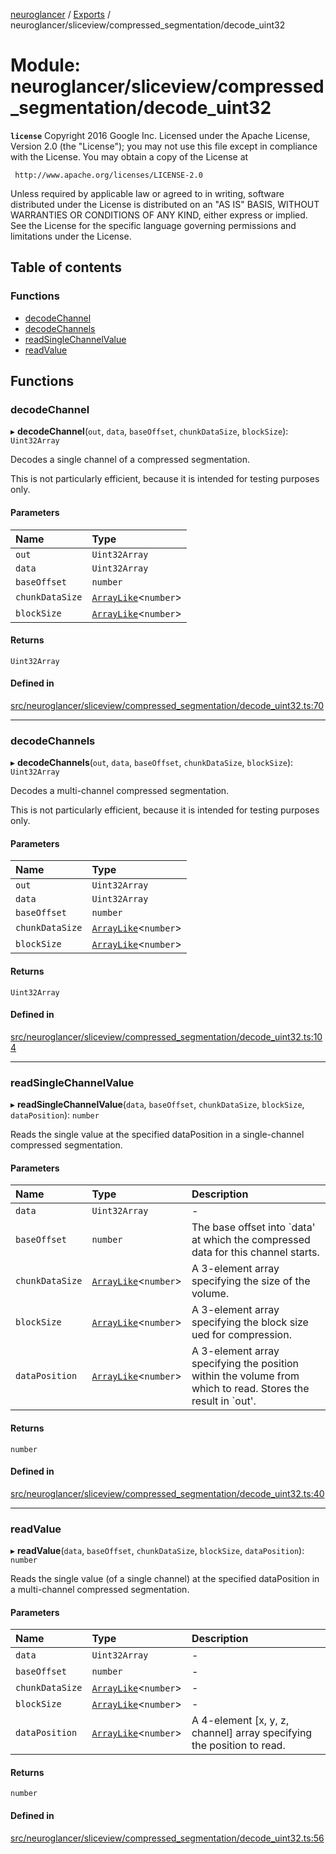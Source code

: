 [neuroglancer](../README.md) / [Exports](../modules.md) / neuroglancer/sliceview/compressed\_segmentation/decode\_uint32

# Module: neuroglancer/sliceview/compressed\_segmentation/decode\_uint32

**`license`**
Copyright 2016 Google Inc.
Licensed under the Apache License, Version 2.0 (the "License");
you may not use this file except in compliance with the License.
You may obtain a copy of the License at

     http://www.apache.org/licenses/LICENSE-2.0

Unless required by applicable law or agreed to in writing, software
distributed under the License is distributed on an "AS IS" BASIS,
WITHOUT WARRANTIES OR CONDITIONS OF ANY KIND, either express or implied.
See the License for the specific language governing permissions and
limitations under the License.

## Table of contents

### Functions

- [decodeChannel](neuroglancer_sliceview_compressed_segmentation_decode_uint32.md#decodechannel)
- [decodeChannels](neuroglancer_sliceview_compressed_segmentation_decode_uint32.md#decodechannels)
- [readSingleChannelValue](neuroglancer_sliceview_compressed_segmentation_decode_uint32.md#readsinglechannelvalue)
- [readValue](neuroglancer_sliceview_compressed_segmentation_decode_uint32.md#readvalue)

## Functions

### decodeChannel

▸ **decodeChannel**(`out`, `data`, `baseOffset`, `chunkDataSize`, `blockSize`): `Uint32Array`

Decodes a single channel of a compressed segmentation.

This is not particularly efficient, because it is intended for testing purposes only.

#### Parameters

| Name | Type |
| :------ | :------ |
| `out` | `Uint32Array` |
| `data` | `Uint32Array` |
| `baseOffset` | `number` |
| `chunkDataSize` | [`ArrayLike`](../interfaces/neuroglancer_async_computation_encode_compressed_segmentation_request._internal_.ArrayLike.md)<`number`\> |
| `blockSize` | [`ArrayLike`](../interfaces/neuroglancer_async_computation_encode_compressed_segmentation_request._internal_.ArrayLike.md)<`number`\> |

#### Returns

`Uint32Array`

#### Defined in

[src/neuroglancer/sliceview/compressed_segmentation/decode_uint32.ts:70](https://github.com/ActiveBrainAtlas2/neuroglancer/blob/034b457d/src/neuroglancer/sliceview/compressed_segmentation/decode_uint32.ts#L70)

___

### decodeChannels

▸ **decodeChannels**(`out`, `data`, `baseOffset`, `chunkDataSize`, `blockSize`): `Uint32Array`

Decodes a multi-channel compressed segmentation.

This is not particularly efficient, because it is intended for testing purposes only.

#### Parameters

| Name | Type |
| :------ | :------ |
| `out` | `Uint32Array` |
| `data` | `Uint32Array` |
| `baseOffset` | `number` |
| `chunkDataSize` | [`ArrayLike`](../interfaces/neuroglancer_async_computation_encode_compressed_segmentation_request._internal_.ArrayLike.md)<`number`\> |
| `blockSize` | [`ArrayLike`](../interfaces/neuroglancer_async_computation_encode_compressed_segmentation_request._internal_.ArrayLike.md)<`number`\> |

#### Returns

`Uint32Array`

#### Defined in

[src/neuroglancer/sliceview/compressed_segmentation/decode_uint32.ts:104](https://github.com/ActiveBrainAtlas2/neuroglancer/blob/034b457d/src/neuroglancer/sliceview/compressed_segmentation/decode_uint32.ts#L104)

___

### readSingleChannelValue

▸ **readSingleChannelValue**(`data`, `baseOffset`, `chunkDataSize`, `blockSize`, `dataPosition`): `number`

Reads the single value at the specified dataPosition in a single-channel compressed segmentation.

#### Parameters

| Name | Type | Description |
| :------ | :------ | :------ |
| `data` | `Uint32Array` | - |
| `baseOffset` | `number` | The base offset into `data' at which the compressed data for this channel starts. |
| `chunkDataSize` | [`ArrayLike`](../interfaces/neuroglancer_async_computation_encode_compressed_segmentation_request._internal_.ArrayLike.md)<`number`\> | A 3-element array specifying the size of the volume. |
| `blockSize` | [`ArrayLike`](../interfaces/neuroglancer_async_computation_encode_compressed_segmentation_request._internal_.ArrayLike.md)<`number`\> | A 3-element array specifying the block size ued for compression. |
| `dataPosition` | [`ArrayLike`](../interfaces/neuroglancer_async_computation_encode_compressed_segmentation_request._internal_.ArrayLike.md)<`number`\> | A 3-element array specifying the position within the volume from which to read.  Stores the result in `out'. |

#### Returns

`number`

#### Defined in

[src/neuroglancer/sliceview/compressed_segmentation/decode_uint32.ts:40](https://github.com/ActiveBrainAtlas2/neuroglancer/blob/034b457d/src/neuroglancer/sliceview/compressed_segmentation/decode_uint32.ts#L40)

___

### readValue

▸ **readValue**(`data`, `baseOffset`, `chunkDataSize`, `blockSize`, `dataPosition`): `number`

Reads the single value (of a single channel) at the specified dataPosition in a multi-channel
compressed segmentation.

#### Parameters

| Name | Type | Description |
| :------ | :------ | :------ |
| `data` | `Uint32Array` | - |
| `baseOffset` | `number` | - |
| `chunkDataSize` | [`ArrayLike`](../interfaces/neuroglancer_async_computation_encode_compressed_segmentation_request._internal_.ArrayLike.md)<`number`\> | - |
| `blockSize` | [`ArrayLike`](../interfaces/neuroglancer_async_computation_encode_compressed_segmentation_request._internal_.ArrayLike.md)<`number`\> | - |
| `dataPosition` | [`ArrayLike`](../interfaces/neuroglancer_async_computation_encode_compressed_segmentation_request._internal_.ArrayLike.md)<`number`\> | A 4-element [x, y, z, channel] array specifying the position to read. |

#### Returns

`number`

#### Defined in

[src/neuroglancer/sliceview/compressed_segmentation/decode_uint32.ts:56](https://github.com/ActiveBrainAtlas2/neuroglancer/blob/034b457d/src/neuroglancer/sliceview/compressed_segmentation/decode_uint32.ts#L56)
